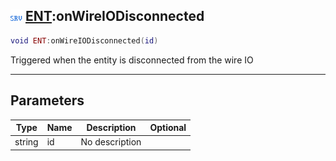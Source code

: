 ## ![server](.gitbook/assets/server.png) [ENT](./readme/ENT/README.md):onWireIODisconnected

```lua
void ENT:onWireIODisconnected(id)
```

Triggered when the entity is disconnected from the wire IO

------
## Parameters

| Type   | Name | Description | Optional |
| ------ | ---- | ----------- | -------: |
| string | id | No description |  |


